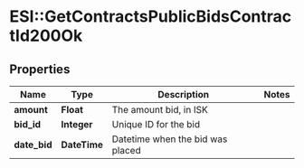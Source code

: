 # ESI::GetContractsPublicBidsContractId200Ok

## Properties
Name | Type | Description | Notes
------------ | ------------- | ------------- | -------------
**amount** | **Float** | The amount bid, in ISK | 
**bid_id** | **Integer** | Unique ID for the bid | 
**date_bid** | **DateTime** | Datetime when the bid was placed | 


